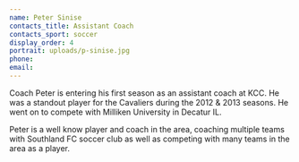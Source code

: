 ```yaml
---
name: Peter Sinise
contacts_title: Assistant Coach
contacts_sport: soccer
display_order: 4
portrait: uploads/p-sinise.jpg
phone:
email:
---
```


Coach Peter is entering his first season as an assistant coach at KCC. He was a standout player for the Cavaliers during the 2012 & 2013 seasons. He went on to compete with Milliken University in Decatur IL.

Peter is a well know player and coach in the area, coaching multiple teams with Southland FC soccer club as well as competing with many teams in the area as a player.
